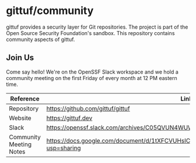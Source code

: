 # gittuf/community

gittuf provides a security layer for Git repositories. The project is part of
the Open Source Security Foundation's sandbox. This repository contains
community aspects of gittuf.

## Join Us

Come say hello! We're on the OpenSSF Slack workspace and we hold a community
meeting on the first Friday of every month at 12 PM eastern time.

| Reference | Link |
|-----------|------|
| Repository | https://github.com/gittuf/gittuf |
| Website | https://gittuf.dev |
| Slack | https://openssf.slack.com/archives/C05QVUN4WUW |
| Community Meeting Notes | https://docs.google.com/document/d/1tXFCVUHsICLpLKxcGvhzBDUWmpsY1LQvysFaX6AJRkk/edit?usp=sharing |
